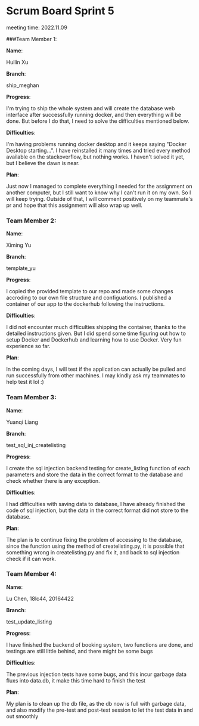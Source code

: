 # Scrum Board Sprint 5

meeting time: 2022.11.09

###Team Member 1:

**Name**:

Huilin Xu

**Branch**:

ship_meghan

**Progress**:

I'm trying to ship the whole system and will create the database web interface after successfully running docker, and then everything will be done. But before I do that, I need to solve the difficulties mentioned below.

**Difficulties**:

I'm having problems running docker desktop and it keeps saying "Docker Desktop starting...". I have reinstalled it many times and tried every method available on the stackoverflow, but nothing works. I haven't solved it yet, but I believe the dawn is near.

**Plan**:

Just now I managed to complete everything I needed for the assignment on another computer, but I still want to know why I can't run it on my own. So I will keep trying. Outside of that, I will comment positively on my teammate's pr and hope that this assignment will also wrap up well.

### Team Member 2:

**Name**:

Ximing Yu

**Branch**:

template_yu

**Progress**:

I copied the provided template to our repo and made some changes accroding to our own file structure and configuations. I published a container of our app to the dockerhub following the instructions.

**Difficulties**:

I did not encounter much difficulties shipping the container, thanks to the detailed instructions given. But I did spend some time figuring out how to setup Docker and Dockerhub and learning how to use Docker. Very fun experience so far.

**Plan**:

In the coming days, I will test if the application can actually be pulled and run successfully from other machines. I may kindly ask my teammates to help test it lol :)

### Team Member 3:

**Name**:

Yuanqi Liang

**Branch**:

test_sql_inj_createlisting

**Progress**:

I create the sql injection backend testing for create_listing function of each parameters and store the data in the correct format to the database and check whether there is any exception.

**Difficulties**:

I had difficulties with saving data to database, I have already finished the code of sql injection, but the data in the correct format did not store to the database.

**Plan**:

The plan is to continue fixing the problem of accessing to the database, since the function using the method of createlisting.py, it is possible that something wrong in createlisting.py and fix it, and back to sql injection check if it can work.

### Team Member 4:

**Name**:

Lu Chen, 18lc44, 20164422

**Branch**:

test_update_listing

**Progress**:

I have finished the backend of booking system, two functions are done, and testings are still little behind, and there might be some bugs

**Difficulties**:

The previous injection tests have some bugs, and this incur garbage data fluxs into data.db, it make this time hard to finish the test

**Plan**:

My plan is to clean up the db file, as the db now is full with garbage data, and also modify the pre-test and post-test session to let the test data in and out smoothly
